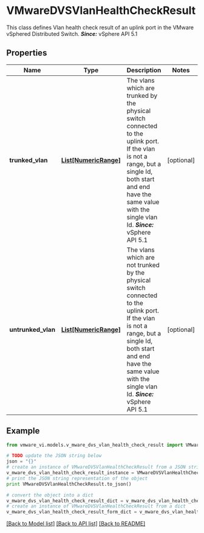 # VMwareDVSVlanHealthCheckResult

This class defines Vlan health check result of an uplink port in the VMware vSphered Distributed Switch.  ***Since:*** vSphere API 5.1 

## Properties
Name | Type | Description | Notes
------------ | ------------- | ------------- | -------------
**trunked_vlan** | [**List[NumericRange]**](NumericRange.md) | The vlans which are trunked by the physical switch connected to the uplink port.  If the vlan is not a range, but a single Id, both start and end have the same value with the single vlan Id.  ***Since:*** vSphere API 5.1  | [optional] 
**untrunked_vlan** | [**List[NumericRange]**](NumericRange.md) | The vlans which are not trunked by the physical switch connected to the uplink port.  If the vlan is not a range, but a single Id, both start and end have the same value with the single vlan Id.  ***Since:*** vSphere API 5.1  | [optional] 

## Example

```python
from vmware_vi.models.v_mware_dvs_vlan_health_check_result import VMwareDVSVlanHealthCheckResult

# TODO update the JSON string below
json = "{}"
# create an instance of VMwareDVSVlanHealthCheckResult from a JSON string
v_mware_dvs_vlan_health_check_result_instance = VMwareDVSVlanHealthCheckResult.from_json(json)
# print the JSON string representation of the object
print VMwareDVSVlanHealthCheckResult.to_json()

# convert the object into a dict
v_mware_dvs_vlan_health_check_result_dict = v_mware_dvs_vlan_health_check_result_instance.to_dict()
# create an instance of VMwareDVSVlanHealthCheckResult from a dict
v_mware_dvs_vlan_health_check_result_form_dict = v_mware_dvs_vlan_health_check_result.from_dict(v_mware_dvs_vlan_health_check_result_dict)
```
[[Back to Model list]](../README.md#documentation-for-models) [[Back to API list]](../README.md#documentation-for-api-endpoints) [[Back to README]](../README.md)


